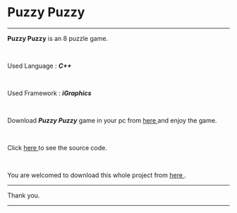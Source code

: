 # Puzzy Puzzy

---

**Puzzy Puzzy** is an 8 puzzle game.

</br>

Used Language : ***C++***

</br> 

Used Framework : ***iGraphics***

</br>

Download ***Puzzy Puzzy*** game in your pc from <a href = "https://drive.google.com/file/d/130bYtypD1mSSvhHfjhPNoDeBNnC6txwq/view?usp=sharing"> here </a> and enjoy the game.

</br>

Click <a href = "https://github.com/shanto-swe029/Puzzy_Puzzy/tree/main/Source%20Code"> here </a> to see the source code.

<br>

You are welcomed to download this whole project from <a href = "https://drive.google.com/file/d/1yJRq-JVqpze-ZLDpLlWl7aAAQ__yFX6y/view?usp=sharing"> here </a>.

---

Thank you.

---
